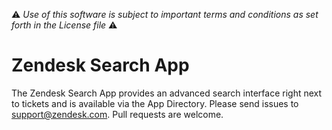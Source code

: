 :warning: *Use of this software is subject to important terms and conditions as set forth in the License file* :warning: 

# Zendesk Search App

The Zendesk Search App provides an advanced search interface right next to tickets and is available via the App Directory. Please send issues to [support@zendesk.com](mailto:support@zendesk.com). Pull requests are welcome.
